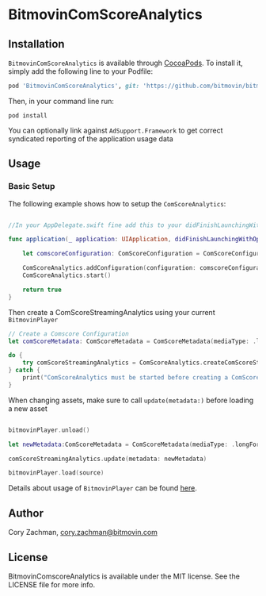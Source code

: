 # BitmovinComScoreAnalytics

## Installation

`BitmovinComScoreAnalytics` is available through [CocoaPods](https://cocoapods.org). To install
it, simply add the following line to your Podfile:

```ruby
pod 'BitmovinComScoreAnalytics', git: 'https://github.com/bitmovin/bitmovin-player-ios-integrations-comscore.git', tag: 1.3.2'
```

Then, in your command line run:

```
pod install
```

You can optionally link against `AdSupport.Framework` to get correct syndicated reporting of the application usage data

## Usage

### Basic Setup
The following example shows how to setup the `ComScoreAnalytics`:
```swift

//In your AppDelegate.swift fine add this to your didFinishLaunchingWithOptions method

func application(_ application: UIApplication, didFinishLaunchingWithOptions launchOptions: [UIApplication.LaunchOptionsKey: Any]?) -> Bool {

    let comscoreConfiguration: ComScoreConfiguration = ComScoreConfiguration(publisherId: "YOUR_PUBLISHER_ID", publisherSecret: "YOUR_PUBLISHER_SECRET", applicationName: "YOUR_APPLICATION_NAME")

    ComScoreAnalytics.addConfiguration(configuration: comscoreConfiguration)
    ComScoreAnalytics.start()

    return true
}
```
Then create a ComScoreStreamingAnalytics using your current  `BitmovinPlayer` 

```swift 
// Create a Comscore Configuration
let comScoreMetadata: ComScoreMetadata = ComScoreMetadata(mediaType: .longFormOnDemand, publisherBrandName: "ABC", programTitle: "Modern Family", episodeTitle: "Rash Decisions", episodeSeasonNumber: "1", episodeNumber: "2", contentGenre: "Comedy", stationTitle: "Hulu",completeEpisode: true)

do {
    try comScoreStreamingAnalytics = ComScoreAnalytics.createComScoreStreamingAnalytics(bitmovinPlayer: bitmovinPlayer, metadata: comScoreMetadata)
} catch {
    print("ComScoreAnalytics must be started before creating a ComScoreStreamingAnalytics object")
}

```

When changing assets, make sure to call `update(metadata:)` before loading a new asset 

```swift 

bitmovinPlayer.unload()

let newMetadata:ComScoreMetadata = ComScoreMetadata(mediaType: .longFormOnDemand,publisherBrandName: "ABC",programTitle: "Modern Family", episodeTitle: "Rash Decisions", episodeSeasonNumber: "1", episodeNumber: "2", contentGenre: "Comedy", stationTitle: "Hulu",completeEpisode: true)

comScoreStreamingAnalytics.update(metadata: newMetadata)

bitmovinPlayer.load(source)
```

Details about usage of `BitmovinPlayer` can be found [here](https://github.com/bitmovin/bitmovin-player-ios-sdk-cocoapod).


## Author

Cory Zachman, cory.zachman@bitmovin.com

## License

BitmovinComscoreAnalytics is available under the MIT license. See the LICENSE file for more info.

